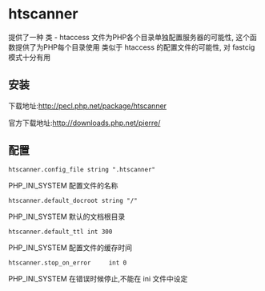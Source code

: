 # htscanner

提供了一种 类 - htaccess 文件为PHP各个目录单独配置服务器的可能性, 这个函数提供了为PHP每个目录使用 类似于 htaccess 的配置文件的可能性, 对 fastcig模式十分有用

## 安装

下载地址:http://pecl.php.net/package/htscanner

官方下载地址:http://downloads.php.net/pierre/

## 配置

`htscanner.config_file string ".htscanner"`

PHP_INI_SYSTEM 配置文件的名称

`htscanner.default_docroot string "/"`

PHP_INI_SYSTEM 默认的文档根目录

`htscanner.default_ttl int 300`

PHP_INI_SYSTEM 配置文件的缓存时间

`htscanner.stop_on_error     int 0`

PHP_INI_SYSTEM 在错误时候停止,不能在 ini 文件中设定